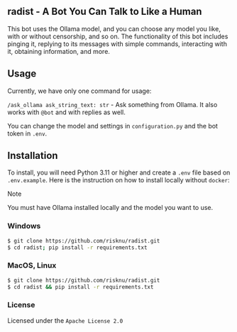 ## radist - A Bot You Can Talk to Like a Human
This bot uses the Ollama model, and you can choose any model you like, with or without censorship, and so on. The functionality of this bot includes pinging it, replying to its messages with simple commands, interacting with it, obtaining information, and more.

## Usage
Currently, we have only one command for usage:

`/ask_ollama ask_string_text: str` - Ask something from Ollama. It also works with `@bot` and with replies as well.

You can change the model and settings in `configuration.py` and the bot token in `.env`.

## Installation
To install, you will need Python 3.11 or higher and create a `.env` file based on `.env.example`. Here is the instruction on how to install locally without `docker`:

> [!NOTE]  
> You must have Ollama installed locally and the model you want to use.

### Windows
```sh
$ git clone https://github.com/risknu/radist.git
$ cd radist; pip install -r requirements.txt
```

### MacOS, Linux
```sh
$ git clone https://github.com/risknu/radist.git
$ cd radist && pip install -r requirements.txt
```

### License
Licensed under the `Apache License 2.0`
